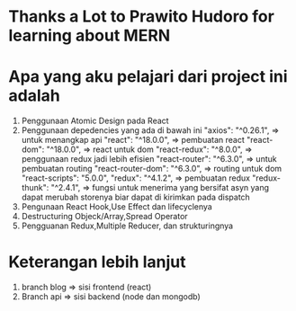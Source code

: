 # Thanks a Lot to Prawito Hudoro for learning about MERN

# Apa yang aku pelajari dari project ini adalah

1. Penggunaan Atomic Design pada React
2. Penggunaan depedencies yang ada di bawah ini
   "axios": "^0.26.1", => untuk menangkap api
   "react": "^18.0.0", => pembuatan react
   "react-dom": "^18.0.0", => react untuk dom
   "react-redux": "^8.0.0", => penggunaan redux jadi lebih efisien
   "react-router": "^6.3.0", => untuk pembuatan routing
   "react-router-dom": "^6.3.0", => routing untuk dom
   "react-scripts": "5.0.0",
   "redux": "^4.1.2", => pembuatan redux
   "redux-thunk": "^2.4.1", => fungsi untuk menerima yang bersifat asyn yang dapat merubah storenya biar dapat di kirimkan pada dispatch
3. Pengunaan React Hook,Use Effect dan lifecyclenya
4. Destructuring Objeck/Array,Spread Operator
5. Pengguanan Redux,Multiple Reducer, dan strukturingnya

# Keterangan lebih lanjut

1. branch blog => sisi frontend (react)
2. Branch api => sisi backend (node dan mongodb)
